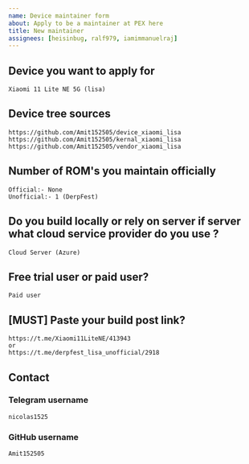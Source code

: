 ```yaml
---
name: Device maintainer form
about: Apply to be a maintainer at PEX here
title: New maintainer
assignees: [heisinbug, ralf979, iamimmanuelraj]
---
```


## Device you want to apply for
```
Xiaomi 11 Lite NE 5G (lisa)
```

## Device tree sources
<!--
* Must be public on GitHub/GitLab
* Must add kernel and vendor as well
* Authorship should be proper
* Add common trees if applicable
-->
```
https://github.com/Amit152505/device_xiaomi_lisa
https://github.com/Amit152505/kernal_xiaomi_lisa
https://github.com/Amit152505/vendor_xiaomi_lisa
```

## Number of ROM's you maintain officially
```
Official:- None
Unofficial:- 1 (DerpFest)
```

## Do you build locally or rely on server if server what cloud service provider do you use ?
```
Cloud Server (Azure)
```
## Free trial user or paid user?
```
Paid user
```

## [MUST] Paste your build post link?
```
https://t.me/Xiaomi11LiteNE/413943
or
https://t.me/derpfest_lisa_unofficial/2918
```

## Contact

### Telegram username
```
nicolas1525
```

### GitHub username
```
Amit152505
```
